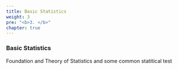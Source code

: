 ```yaml
---
title: Basic Statistics
weight: 3
pre: "<b>3. </b>"
chapter: true
---
```


### Basic Statistics


Foundation and Theory of Statistics and some common statitical test
